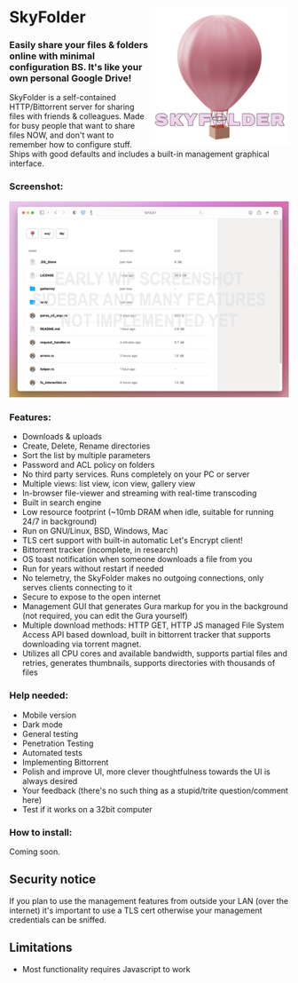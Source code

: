 # <img align="right" src="hosted/logo.png" alt="SkyFolder Logo" title="SkyFolder" width="250px" height="250px"> SkyFolder

### Easily share your files & folders online with minimal configuration BS. It's like your own personal Google Drive!

SkyFolder is a self-contained HTTP/Bittorrent server for sharing files with friends & colleagues. Made for busy people that want to share files NOW, and don't want to remember how to configure stuff. Ships with good defaults and includes a built-in management graphical interface.

### Screenshot:

![Screenshot](Screenshot%202023-05-24%20at%207.36.56%20PM.webp)

### Features:
- Downloads & uploads
- Create, Delete, Rename directories
- Sort the list by multiple parameters
- Password and ACL policy on folders
- No third party services. Runs completely on your PC or server
- Multiple views: list view, icon view, gallery view
- In-browser file-viewer and streaming with real-time transcoding
- Built in search engine
- Low resource footprint (~10mb DRAM when idle, suitable for running 24/7 in background)
- Run on GNU/Linux, BSD, Windows, Mac
- TLS cert support with built-in automatic Let's Encrypt client!
- Bittorrent tracker (incomplete, in research)
- OS toast notification when someone downloads a file from you
- Run for years without restart if needed
- No telemetry, the SkyFolder makes no outgoing connections, only serves clients connecting to it
- Secure to expose to the open internet
- Management GUI that generates Gura markup for you in the background (not required, you can edit the Gura yourself)
- Multiple download methods: HTTP GET, HTTP JS managed File System Access API based download, built in bittorrent tracker that supports downloading via torrent magnet.
- Utilizes all CPU cores and available bandwidth, supports partial files and retries, generates thumbnails, supports directories with thousands of files

### Help needed:
- Mobile version
- Dark mode
- General testing
- Penetration Testing
- Automated tests
- Implementing Bittorrent
- Polish and improve UI, more clever thoughtfulness towards the UI is always desired
- Your feedback (there's no such thing as a stupid/trite question/comment here)
- Test if it works on a 32bit computer

### How to install:

Coming soon.

## Security notice

If you plan to use the management features from outside your LAN (over the internet) it's important to use a TLS cert otherwise your management credentials can be sniffed.

## Limitations
- Most functionality requires Javascript to work